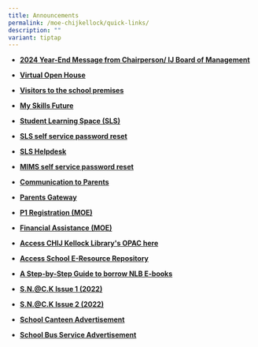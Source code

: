 ```yaml
---
title: Announcements
permalink: /moe-chijkellock/quick-links/
description: ""
variant: tiptap
---
```

<ul data-tight="true" class="tight">
<li>
<p><strong><a href="/2024-year-end-message-from-chairperson-of-the-ij-board-of-management/" rel="noopener nofollow" target="_blank">2024 Year-End Message from Chairperson/ IJ Board of Management</a></strong>
</p>
</li>
<li>
<p><strong><a href="https://sites.google.com/moe.edu.sg/chijkellockvirtualtour2020/home" rel="noopener noreferrer nofollow" target="">Virtual Open House</a></strong>
</p>
</li>
<li>
<p><strong><a href="https://chijkellock.moe.edu.sg/visitors-to-the-school/" rel="noopener noreferrer nofollow" target="_blank">Visitors to the school premises</a></strong>
</p>
</li>
<li>
<p><strong><a href="https://www.myskillsfuture.gov.sg/content/student/en/primary.html" rel="noopener" target="_blank">My Skills Future</a></strong>
</p>
</li>
<li>
<p><strong><a href="https://vle.learning.moe.edu.sg/login" rel="noopener" target="_blank">Student Learning Space (SLS)</a></strong>
</p>
</li>
<li>
<p><strong><a href="https://www.learning.moe.edu.sg/login-troubleshooting/authentication/reset-sls-password-student/" rel="noopener noreferrer nofollow" target="_blank">SLS self service password reset</a></strong>
</p>
</li>
<li>
<p><strong><a href="https://www.learning.moe.edu.sg/login-troubleshooting/get-help/contact-sls-helpdesk/" rel="noopener noreferrer nofollow" target="_blank">SLS Helpdesk</a></strong>
</p>
</li>
<li>
<p><strong><a href="/files/2024 files/mims_student_self_service_password_reset_guide.pdf" rel="noopener noreferrer nofollow" target="_blank">MIMS self service password reset</a></strong>
</p>
</li>
<li>
<p><strong><a href="/parents-portal/communication-to-parents" rel="noopener" target="_blank">Communication to Parents</a></strong>
</p>
</li>
<li>
<p><strong><a href="/chijkellock/parents-gateway" rel="noopener" target="_blank">Parents Gateway</a></strong>
</p>
</li>
<li>
<p><strong><a href="https://www.moe.gov.sg/primary/p1-registration" rel="noopener" target="_blank">P1 Registration (MOE)</a></strong>
</p>
</li>
<li>
<p><strong><a href="https://www.moe.gov.sg/financial-matters/financial-assistance" rel="noopener noreferrer nofollow" target="">Financial Assistance (MOE)</a></strong>
</p>
</li>
<li>
<p><strong><a href="https://schoolibrary.moe.edu.sg/chijkellock/cgi-bin/spydus.exe/MSGTRN/WPAC/HOME" rel="noopener" target="_blank">Access CHIJ Kellock Library's OPAC here</a></strong>
</p>
</li>
<li>
<p><strong><a href="https://schoolibrary.moe.edu.sg/eresourcespri/cgi-bin/spydus.exe/MSGTRN/WPAC/HOME" rel="noopener" target="_blank">Access School E-Resource Repository</a></strong>
</p>
</li>
<li>
<p><strong><a href="https://eresources.nlb.gov.sg/main/Help/Overdrive#libby_app" rel="noopener" target="_blank">A Step-by-Step Guide to borrow NLB E-books</a></strong>
</p>
</li>
<li>
<p><strong><a href="https://view.genial.ly/62951da156a41b0013669f7a/dossier-magazine-dossier" rel="noopener" target="_blank">S.N.@C.K Issue 1 (2022)</a></strong>
</p>
</li>
<li>
<p><strong><a href="https://view.genial.ly/63870c980bebe600195ba9dd/dossier-snack-issue-2-dec-2022" rel="noopener" target="_blank">S.N.@C.K Issue 2 (2022)</a></strong>
</p>
</li>
<li>
<p><strong><a href="https://chijkellock.moe.edu.sg/schoolcanteen1/" rel="noopener noreferrer nofollow" target="">School Canteen Advertisement</a></strong>
</p>
</li>
<li>
<p><strong><a href="https://chijkellock.moe.edu.sg/school-bus-service-advertisement/" rel="noopener nofollow" target="_blank">School Bus Service Advertisement</a></strong>
</p>
</li>
</ul>
<p></p>